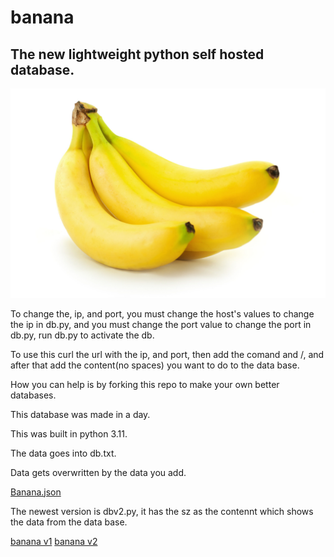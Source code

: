 # banana
<h2>The new lightweight python self hosted database.</h2>
<img src="istock-162487071.jpg"></img>
<p>To change the, ip, and port, you must change the host's values to change the ip in db.py, and you must change the port value to change the port in db.py, run db.py to activate the db.</p>
<p>To use this curl the url with the ip, and port, then add the comand and /, and after that add the content(no spaces) you want to do to the data base.</p>
<p>How you can help is by forking this repo to make your own better databases.</p>
<p>This database was made in a day.</p>
<p>This was built in python 3.11.</p>
<p>The data goes into db.txt.</p>
<p>Data gets overwritten by the data you add.</p>
<a href="https://github.com/sap-ai/banana.json">Banana.json</a>
<p></p>
<p>The newest version is dbv2.py, it has the sz as the contennt which shows the data from the data base.</p>
<a href="https://github.com/sap-ai/banana/blob/main/db.py">banana v1</a>
<a href="https://github.com/sap-ai/banana/blob/main/dbv2.py">banana v2</a>
